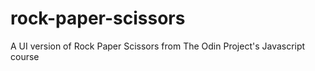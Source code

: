 # rock-paper-scissors
A UI version of Rock Paper Scissors from The Odin Project's Javascript course
